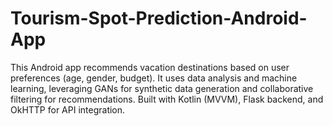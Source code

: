 # Tourism-Spot-Prediction-Android-App
This Android app recommends vacation destinations based on user preferences (age, gender, budget). It uses data analysis and machine learning, leveraging GANs for synthetic data generation and collaborative filtering for recommendations. Built with Kotlin (MVVM), Flask backend, and OkHTTP for API integration.
